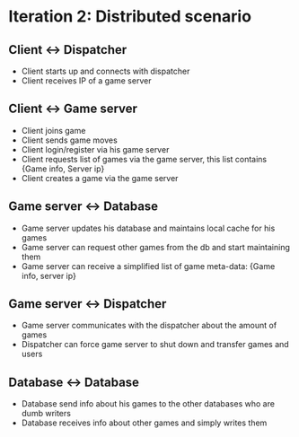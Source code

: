 # Iteration 2: Distributed scenario

## Client <-> Dispatcher

- Client starts up and connects with dispatcher
- Client receives IP of a game server

## Client <-> Game server

- Client joins game
- Client sends game moves
- Client login/register via his game server
- Client requests list of games via the game server, this list contains {Game info, Server ip}
- Client creates a game via the game server

## Game server <-> Database

- Game server updates his database and maintains local cache for his games
- Game server can request other games from the db and start maintaining them
- Game server can receive a simplified list of game meta-data: {Game info, server ip}

## Game server <-> Dispatcher

- Game server communicates with the dispatcher about the amount of games
- Dispatcher can force game server to shut down and transfer games and users

## Database <-> Database

- Database send info about his games to the other databases who are dumb writers
- Database receives info about other games and simply writes them